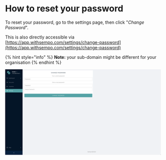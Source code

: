 # How to reset your password

To reset your password, go to the settings page, then click "_Change Password_".

This is also directly accessible via [https://app.withsempo.com/settings/change-password](https://app.withsempo.com/settings/change-password)

{% hint style="info" %}
**Note:** your sub-domain might be different for your organisation
{% endhint %}

![Change password screen](../../.gitbook/assets/screen-shot-2020-09-10-at-1.42.06-pm.png)



